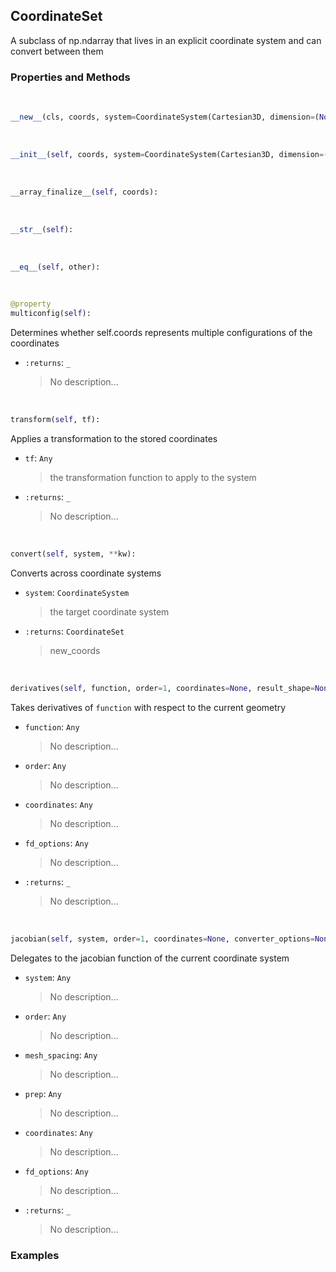 ## <a id="McUtils.McUtils.Coordinerds.CoordinateSystems.CoordinateSet.CoordinateSet">CoordinateSet</a>
A subclass of np.ndarray that lives in an explicit coordinate system and can convert between them

### Properties and Methods
<a id="McUtils.McUtils.Coordinerds.CoordinateSystems.CoordinateSet.CoordinateSet.__new__" class="docs-object-method">&nbsp;</a>
```python
__new__(cls, coords, system=CoordinateSystem(Cartesian3D, dimension=(None, 3), matrix=None), converter_options=None): 
```

<a id="McUtils.McUtils.Coordinerds.CoordinateSystems.CoordinateSet.CoordinateSet.__init__" class="docs-object-method">&nbsp;</a>
```python
__init__(self, coords, system=CoordinateSystem(Cartesian3D, dimension=(None, 3), matrix=None), converter_options=None): 
```

<a id="McUtils.McUtils.Coordinerds.CoordinateSystems.CoordinateSet.CoordinateSet.__array_finalize__" class="docs-object-method">&nbsp;</a>
```python
__array_finalize__(self, coords): 
```

<a id="McUtils.McUtils.Coordinerds.CoordinateSystems.CoordinateSet.CoordinateSet.__str__" class="docs-object-method">&nbsp;</a>
```python
__str__(self): 
```

<a id="McUtils.McUtils.Coordinerds.CoordinateSystems.CoordinateSet.CoordinateSet.__eq__" class="docs-object-method">&nbsp;</a>
```python
__eq__(self, other): 
```

<a id="McUtils.McUtils.Coordinerds.CoordinateSystems.CoordinateSet.CoordinateSet.multiconfig" class="docs-object-method">&nbsp;</a>
```python
@property
multiconfig(self): 
```
Determines whether self.coords represents multiple configurations of the coordinates
- `:returns`: `_`
    >No description...

<a id="McUtils.McUtils.Coordinerds.CoordinateSystems.CoordinateSet.CoordinateSet.transform" class="docs-object-method">&nbsp;</a>
```python
transform(self, tf): 
```
Applies a transformation to the stored coordinates
- `tf`: `Any`
    >the transformation function to apply to the system
- `:returns`: `_`
    >No description...

<a id="McUtils.McUtils.Coordinerds.CoordinateSystems.CoordinateSet.CoordinateSet.convert" class="docs-object-method">&nbsp;</a>
```python
convert(self, system, **kw): 
```
Converts across coordinate systems
- `system`: `CoordinateSystem`
    >the target coordinate system
- `:returns`: `CoordinateSet`
    >new_coords

<a id="McUtils.McUtils.Coordinerds.CoordinateSystems.CoordinateSet.CoordinateSet.derivatives" class="docs-object-method">&nbsp;</a>
```python
derivatives(self, function, order=1, coordinates=None, result_shape=None, **fd_options): 
```
Takes derivatives of `function` with respect to the current geometry
- `function`: `Any`
    >No description...
- `order`: `Any`
    >No description...
- `coordinates`: `Any`
    >No description...
- `fd_options`: `Any`
    >No description...
- `:returns`: `_`
    >No description...

<a id="McUtils.McUtils.Coordinerds.CoordinateSystems.CoordinateSet.CoordinateSet.jacobian" class="docs-object-method">&nbsp;</a>
```python
jacobian(self, system, order=1, coordinates=None, converter_options=None, all_numerical=False, analytic_deriv_order=None, **fd_options): 
```
Delegates to the jacobian function of the current coordinate system
- `system`: `Any`
    >No description...
- `order`: `Any`
    >No description...
- `mesh_spacing`: `Any`
    >No description...
- `prep`: `Any`
    >No description...
- `coordinates`: `Any`
    >No description...
- `fd_options`: `Any`
    >No description...
- `:returns`: `_`
    >No description...

### Examples
